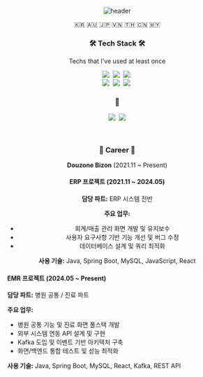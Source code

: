 <!--
**dntjd7701/dntjd7701** is a ✨ _special_ ✨ repository because its `README.md` (this file) appears on your GitHub profile.

Here are some ideas to get you started:

- 🔭 I’m currently working on ...
- 🌱 I’m currently learning ...
- 👯 I’m looking to collaborate on ...
- 🤔 I’m looking for help with ...
- 💬 Ask me about ...
- 📫 How to reach me: ...
- 😄 Pronouns: ...
- ⚡ Fun fact: ...
-->
<div align="center">
  
![header](https://capsule-render.vercel.app/api?type=waving&color=auto&height=300&section=header&text=SSung's&fontSize=90)
  
 </div>


<p align="center">🇰🇷 🇦🇺 🇯🇵 🇻🇳 🇹🇭 🇨🇳 🇲🇾</p>

<h3 align="center">🛠 Tech Stack 🛠</h3>

<p align="center"> Techs that I've used at least once </p>

<p align="center">
  <img src="https://img.shields.io/badge/Java-007396?style=flat-square&logo=Java&logoColor=white"/></a>&nbsp 
  <img src="https://img.shields.io/badge/Javascript-ffb13b?style=flat-square&logo=javascript&logoColor=white"/></a>&nbsp 
<!--      <img src="https://img.shields.io/badge/C-A8B9CC?style=flat-square&logo=C&logoColor=white"/></a>&nbsp -->
 <img src="https://img.shields.io/badge/NodeJs-3766AB?style=flat-square&logo=nodeJS&logoColor=white"/></a>&nbsp
<!--    <img src="https://img.shields.io/badge/Django-092E20?style=flat-square&logo=Django&logoColor=white"/></a>&nbsp -->
 <!--   <img src="https://img.shields.io/badge/aws-333664?style=flat-square&logo=amazon-aws&logoColor=white"/></a>&nbsp  -->
<!--   <img src="https://img.shields.io/badge/HTML-1572B6?style=flat-square&logo=html&logoColor=white"/></a>&nbsp  -->
<!--   <img src="https://img.shields.io/badge/CSS-1572B6?style=flat-square&logo=css&logoColor=white"/></a>&nbsp  -->
  <br>
  <img src="https://img.shields.io/badge/SpringBoot-6DB33F?style=flat-square&logo=Spring&logoColor=white"/></a>&nbsp 
  <img src="https://img.shields.io/badge/Mysql-E6B91E?style=flat-square&logo=MySql&logoColor=white"/></a>&nbsp 
  <img src="https://img.shields.io/badge/React-3766AB?style=flat-square&logo=React&logoColor=white"/></a>&nbsp 
</p>



<h3 align="center"> 🤝 </h3>
<p align="center">
  <a href="https://www.instagram.com/rkddntjd_/"><img src="https://img.shields.io/badge/Instagram-black?style=flat-square&logo=Instagram&logoColor=red&link=https://www.instagram.com/rkddntjd_/"/></a>&nbsp
  <a href="mailto:dntjd7701@naver.com"><img src="https://img.shields.io/badge/Gmail-d14836?style=flat-square&logo=Gmail&logoColor=white&link=dntjd7701@naver.com"/></a>
</p>
<br>

<h3 align="center">💼 Career 💼</h3>

<div align="center">
  <p><b>Douzone Bizon</b> (2021.11 ~ Present)</p>
</div>

<div align="center">
  <h4>ERP 프로젝트 (2021.11 ~ 2024.05)</h4>
  <p><b>담당 파트:</b> ERP 시스템 전반</p>
  <p><b>주요 업무:</b></p>
  <ul>
    <li>회계/매출 관리 화면 개발 및 유지보수</li>
    <li>사용자 요구사항 기반 기능 개선 및 버그 수정</li>
    <li>데이터베이스 설계 및 쿼리 최적화</li>
  </ul>
  <p><b>사용 기술:</b> Java, Spring Boot, MySQL, JavaScript, React</p>
</div>

<div>
  <h4>EMR 프로젝트 (2024.05 ~ Present)</h4>
  <p><b>담당 파트:</b> 병원 공통 / 진료 파트</p>
  <p><b>주요 업무:</b></p>
  <ul>
    <li>병원 공통 기능 및 진료 화면 풀스택 개발</li>
    <li>외부 시스템 연동 API 설계 및 구현</li>
    <li>Kafka 도입 및 이벤트 기반 아키텍처 구축</li>
    <li>화면/백엔드 통합 테스트 및 성능 최적화</li>
  </ul>
  <p><b>사용 기술:</b> Java, Spring Boot, MySQL, React, Kafka, REST API</p>
</div>
